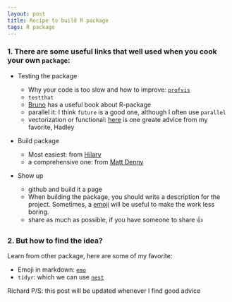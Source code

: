```yaml
---
layout: post
title: Recipe to build R package
tags: R package
---
```


### 1. There are some useful links that well used when you cook your own `package`:

- Testing the package
    + Why your code is too slow and how to improve: [`profvis`](https://t.co/sOtn64Zvb1)
    + `testthat`
    + [Bruno](http://www.brodrigues.co/) has a useful book about R-package
    + parallel it: I think `future` is a good one, although I often use `parallel`
    + vectorization or functional: [here](http://adv-r.had.co.nz/Functionals.html) is one greate advice from my favorite, Hadley 

- Build package
    + Most easiest: from [Hilary](https://hilaryparker.com/2014/04/29/writing-an-r-package-from-scratch/)
    + a comprehensive one: from [Matt Denny](http://www.mjdenny.com/R_Package_Pictorial.html)
    
- Show up
    + github and build it a page
    + When building the package, you should write a description for the project. Sometimes, a [emoji](https://www.webpagefx.com/tools/emoji-cheat-sheet/) will be useful to make the work less boring.
    + share as much as possible, if you have someone to share :+1:

### 2. But how to find the idea? 
Learn from other package, here are some of my favorite:

- Emoji in markdown: [`emo`](https://github.com/hadley/emo)
- `tidyr`: which we can use [`nest`](https://blog.rstudio.org/2016/02/02/tidyr-0-4-0/)


Richard
P/S: this post will be updated whenever I find good advice
